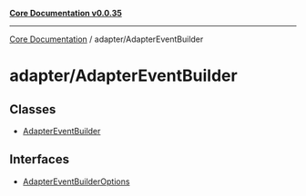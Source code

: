 [**Core Documentation v0.0.35**](../../README.md)

***

[Core Documentation](../../modules.md) / adapter/AdapterEventBuilder

# adapter/AdapterEventBuilder

## Classes

- [AdapterEventBuilder](classes/AdapterEventBuilder.md)

## Interfaces

- [AdapterEventBuilderOptions](interfaces/AdapterEventBuilderOptions.md)
